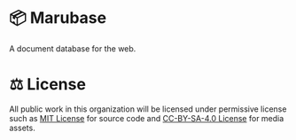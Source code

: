 # 📦 Marubase

A document database for the web.

# ⚖️ License

All public work in this organization will be licensed under permissive license such as [MIT License](https://github.com/marubase/marubase/blob/main/LICENSE) for source code and [CC-BY-SA-4.0 License](https://github.com/marubase/media/blob/main/LICENSE) for media assets.
